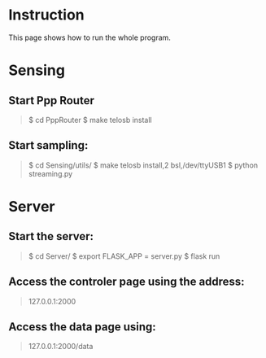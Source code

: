 # Instruction
This page shows how to run the whole program.

# Sensing
## Start Ppp Router
> $ cd PppRouter
> $ make telosb install

## Start sampling:
> $ cd Sensing/utils/
> $ make telosb install,2 bsl,/dev/ttyUSB1
> $ python streaming.py

# Server
## Start the server:
> $ cd Server/
> $ export FLASK_APP = server.py
> $ flask run

## Access the controler page using the address:
> 127.0.0.1:2000

## Access the data page using:
> 127.0.0.1:2000/data
